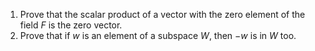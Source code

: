 1. Prove that the scalar product of a vector with the zero element of the field $F$ is the zero vector.
2. Prove that if $w$ is an element of a subspace $W$, then $-w$ is in $W$ too.